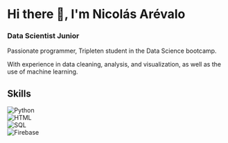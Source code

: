 # Hi there 👋, I'm Nicolás Arévalo
### Data Scientist Junior

Passionate programmer, Tripleten student in the Data Science bootcamp.

With experience in data cleaning, analysis, and visualization, as well as the use of machine learning. 

## Skills
![Python](https://img.shields.io/badge/Python-3776AB?style=for-the-badge&logo=python&logoColor=white&labelColor=101010)<br>
![HTML](https://img.shields.io/badge/HTML5-E34F26?style=for-the-badge&logo=html5&logoColor=255%2C%20255%2C%20255&logoSize=auto&labelColor=white&color=255%2C%20255%2C%20255)<br>
![SQL](https://img.shields.io/badge/PostgreSQL-4169E1?style=for-the-badge&logo=postgresql&logoColor=white&labelColor=101010)<br>
![Firebase](https://img.shields.io/badge/Firebase-DD2C00?style=for-the-badge&logo=firebase&logoColor=white&labelColor=101010)<br>







<!--
**nicolukas0631/nicolukas0631** is a ✨ _special_ ✨ repository because its `README.md` (this file) appears on your GitHub profile.

Here are some ideas to get you started:

- 🔭 I’m currently working on ...
- 🌱 I’m currently learning ...
- 👯 I’m looking to collaborate on ...
- 🤔 I’m looking for help with ...
- 💬 Ask me about ...
- 📫 How to reach me: ...
- 😄 Pronouns: ...
- ⚡ Fun fact: ...
-->
